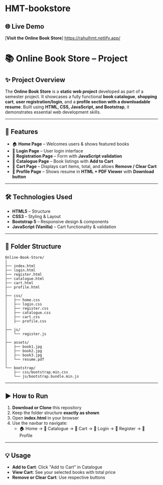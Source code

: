 # HMT-bookstore

## 🌐 Live Demo  
[**Visit the Online Book Store**]
https://rahulhmt.netlify.app/


# 📚 **Online Book Store – Project**

## **✨ Project Overview**
The **Online Book Store** is a **static web project** developed as part of a semester project. It showcases a fully functional **book catalogue**, **shopping cart**, **user registration/login**, and a **profile section with a downloadable resume**. Built using **HTML, CSS, JavaScript, and Bootstrap**, it demonstrates essential web development skills.

---

## **🚀 Features**
- 🏠 **Home Page** – Welcomes users & shows featured books  
- 🔑 **Login Page** – User login interface  
- 📝 **Registration Page** – Form with **JavaScript validation**  
- 📖 **Catalogue Page** – Book listings with **Add to Cart**  
- 🛒 **Cart Page** – Displays cart items, total, and allows **Remove / Clear Cart**  
- 👤 **Profile Page** – Shows resume in **HTML + PDF Viewer** with **Download button**  

---

## **🛠️ Technologies Used**
- **HTML5** – Structure  
- **CSS3** – Styling & Layout  
- **Bootstrap 5** – Responsive design & components  
- **JavaScript (Vanilla)** – Cart functionality & validation  

---

## **📂 Folder Structure**
```
Online-Book-Store/
│
├── index.html
├── login.html
├── register.html
├── catalogue.html
├── cart.html
├── profile.html
│
├── css/
│   ├── home.css
│   ├── login.css
│   ├── register.css
│   ├── catalogue.css
│   ├── cart.css
│   ├── profile.css
│
├── js/
│   └── register.js
│
├── assets/
│   ├── book1.jpg
│   ├── book2.jpg
│   ├── book3.jpg
│   └── resume.pdf
│
└── bootstrap/
    ├── css/bootstrap.min.css
    └── js/bootstrap.bundle.min.js
```

---

## **▶️ How to Run**
1. **Download or Clone** this repository  
2. Keep the folder structure **exactly as shown**  
3. Open **index.html** in your browser  
4. Use the navbar to navigate:
   - 🏠 Home → 📖 Catalogue → 🛒 Cart → 🔑 Login → 📝 Register → 👤 Profile  

---

## **💡 Usage**
- **Add to Cart**: Click "Add to Cart" in Catalogue  
- **View Cart**: See your selected books with total price  
- **Remove or Clear Cart**: Use respective buttons  



